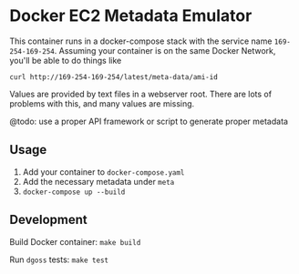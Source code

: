 Docker EC2 Metadata Emulator
============================

This container runs in a docker-compose stack with the service name `169-254-169-254`.
Assuming your container is on the same Docker Network, you'll be able to do things like

    curl http://169-254-169-254/latest/meta-data/ami-id

Values are provided by text files in a webserver root. There are lots of problems with this, and many values are missing.

@todo: use a proper API framework or script to generate proper metadata

Usage
-----

  1. Add your container to `docker-compose.yaml`
  2. Add the necessary metadata under `meta`
  3. `docker-compose up --build`


Development
-----------

Build Docker container: `make build`

Run `dgoss` tests: `make test`

